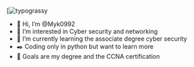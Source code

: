 [![typograssy](https://typograssy.deno.dev/api?text=WELCOME%20TO%20MY%20PROFILE&l0=000000&l1=ea9f9f&l2=c44040&l3=a13030&l4=6e2121&bg=000000&speed=201)

- 👋 Hi, I’m @Myk0992
- 👀 I’m interested in Cyber security and networking 
- 🌱 I’m currently learning the associate degree cyber security 
- ✒️ Coding only in python but want to learn more
- 🐌 Goals are my degree and the CCNA certification 
